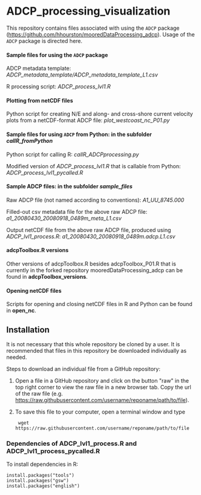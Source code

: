 # ADCP_processing_visualization
This repository contains files associated with using the `ADCP` package (https://github.com/hhourston/mooredDataProcessing_adcp). Usage of the `ADCP` package is directed here.

#### Sample files for using the `ADCP` package
ADCP metadata template: *ADCP_metadata_template/ADCP_metadata_template_L1.csv*

R processing script: *ADCP_process_lvl1.R*

#### Plotting from netCDF files
Python script for creating N/E and along- and cross-shore current velocity plots from a netCDF-format ADCP file: *plot_westcoast_nc_P01.py*

#### Sample files for using `ADCP` from Python: in the subfolder *callR_fromPython*
Python script for calling R: *callR_ADCPprocessing.py*

Modified version of *ADCP_process_lvl1.R* that is callable from Python: *ADCP_process_lvl1_pycalled.R*

#### Sample ADCP files: in the subfolder *sample_files*
Raw ADCP file (not named according to conventions): *A1_UU_8745.000*

Filled-out csv metadata file for the above raw ADCP file: *a1_20080430_20080918_0489m_meta_L1.csv*

Output netCDF file from the above raw ADCP file, produced using *ADCP_lvl1_process.R*: *a1_20080430_20080918_0489m.adcp.L1.csv*

#### adcpToolbox.R versions
Other versions of adcpToolbox.R besides adcpToolbox_P01.R that is currently in the forked repository mooredDataProcessing_adcp can be found in **adcpToolbox_versions**.

#### Opening netCDF files
Scripts for opening and closing netCDF files in R and Python can be found in **open_nc**.

## Installation
It is not necessary that this whole repository be cloned by a user. It is recommended that files in this repository be downloaded individually as needed.

Steps to download an individual file from a GitHub repository:
1. Open a file in a GitHub repository and click on the button "raw" in the top right corner to view the raw file in a new browser tab. Copy the url of the raw file (e.g. https://raw.githubusercontent.com/username/reponame/path/to/file).
2. To save this file to your computer, open a terminal window and type
    
        wget https://raw.githubusercontent.com/username/reponame/path/to/file
    
### Dependencies of ADCP_lvl1_process.R and ADCP_lvl1_process_pycalled.R
To install dependencies in R:

    install.packages("tools")
    install.packages("gsw")
    install.packages("english")
        
